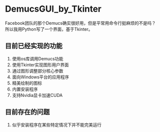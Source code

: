 # DemucsGUI_by_Tkinter
Facebook团队的那个Demucs确实很好用，但是平常用命令行挺麻烦的不是吗？所以我用Python写了一个界面，基于Tkinter。

## 目前已经实现的功能
1. 使用os库调用Demucs功能
2. 使用Tkinter实现图形用户界面
3. 通过图形调整部分核心参数
4. 面向Windows平台的应用程序
5. 精美绘制的图标
6. 内置安装程序
7. 支持Nvidia显卡加速CUDA

## 目前存在的问题
1. 似乎安装程序在某些特定情况下并不能完美运行
